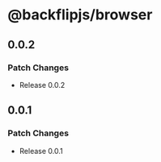 # @backflipjs/browser

## 0.0.2

### Patch Changes

- Release 0.0.2

## 0.0.1

### Patch Changes

- Release 0.0.1
